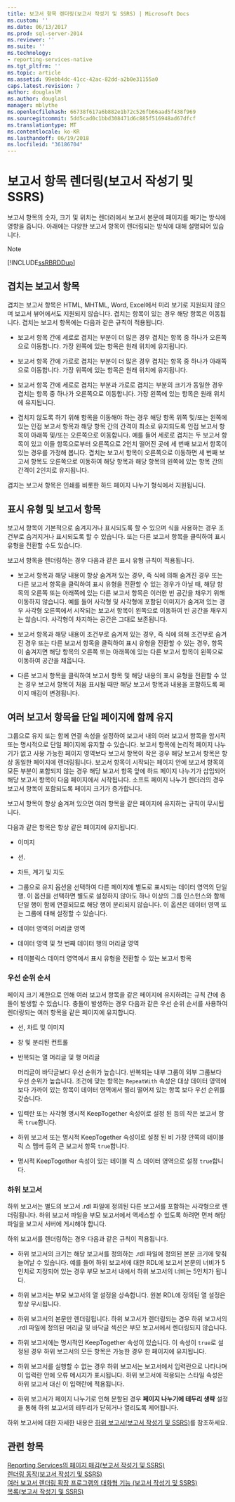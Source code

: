 ```yaml
---
title: 보고서 항목 렌더링(보고서 작성기 및 SSRS) | Microsoft Docs
ms.custom: ''
ms.date: 06/13/2017
ms.prod: sql-server-2014
ms.reviewer: ''
ms.suite: ''
ms.technology:
- reporting-services-native
ms.tgt_pltfrm: ''
ms.topic: article
ms.assetid: 99ebb4dc-41cc-42ac-82dd-a2b0e31155a0
caps.latest.revision: 7
author: douglaslM
ms.author: douglasl
manager: mblythe
ms.openlocfilehash: 66738f617a6b882e1b72c526fb66aad5f438f969
ms.sourcegitcommit: 5dd5cad0c1bbd308471d6c885f516948ad67dfcf
ms.translationtype: MT
ms.contentlocale: ko-KR
ms.lasthandoff: 06/19/2018
ms.locfileid: "36186704"
---
```

# <a name="rendering-report-items-report-builder-and-ssrs"></a>보고서 항목 렌더링(보고서 작성기 및 SSRS)
  보고서 항목의 숫자, 크기 및 위치는 렌더러에서 보고서 본문에 페이지를 매기는 방식에 영향을 줍니다. 아래에는 다양한 보고서 항목이 렌더링되는 방식에 대해 설명되어 있습니다.  
  
> [!NOTE]  
>  [!INCLUDE[ssRBRDDup](../../includes/ssrbrddup-md.md)]  
  
## <a name="overlapping-report-items"></a>겹치는 보고서 항목  
 겹치는 보고서 항목은 HTML, MHTML, Word, Excel에서 미리 보기로 지원되지 않으며 보고서 뷰어에서도 지원되지 않습니다. 겹치는 항목이 있는 경우 해당 항목은 이동됩니다. 겹치는 보고서 항목에는 다음과 같은 규칙이 적용됩니다.  
  
-   보고서 항목 간에 세로로 겹치는 부분이 더 많은 경우 겹치는 항목 중 하나가 오른쪽으로 이동합니다. 가장 왼쪽에 있는 항목은 원래 위치에 유지됩니다.  
  
-   보고서 항목 간에 가로로 겹치는 부분이 더 많은 경우 겹치는 항목 중 하나가 아래쪽으로 이동합니다. 가장 위쪽에 있는 항목은 원래 위치에 유지됩니다.  
  
-   보고서 항목 간에 세로로 겹치는 부분과 가로로 겹치는 부분의 크기가 동일한 경우 겹치는 항목 중 하나가 오른쪽으로 이동합니다. 가장 왼쪽에 있는 항목은 원래 위치에 유지됩니다.  
  
-   겹치지 않도록 하기 위해 항목을 이동해야 하는 경우 해당 항목 위쪽 및/또는 왼쪽에 있는 인접 보고서 항목과 해당 항목 간의 간격이 최소로 유지되도록 인접 보고서 항목이 아래쪽 및/또는 오른쪽으로 이동합니다. 예를 들어 세로로 겹치는 두 보고서 항목이 있고 이들 항목으로부터 오른쪽으로 2인치 떨어진 곳에 세 번째 보고서 항목이 있는 경우를 가정해 봅니다. 겹치는 보고서 항목이 오른쪽으로 이동하면 세 번째 보고서 항목도 오른쪽으로 이동하여 해당 항목과 해당 항목의 왼쪽에 있는 항목 간의 간격이 2인치로 유지됩니다.  
  
 겹치는 보고서 항목은 인쇄를 비롯한 하드 페이지 나누기 형식에서 지원됩니다.  
  
## <a name="visibility-and-report-items"></a>표시 유형 및 보고서 항목  
 보고서 항목이 기본적으로 숨겨지거나 표시되도록 할 수 있으며 식을 사용하는 경우 조건부로 숨겨지거나 표시되도록 할 수 있습니다. 또는 다른 보고서 항목을 클릭하여 표시 유형을 전환할 수도 있습니다.  
  
 보고서 항목을 렌더링하는 경우 다음과 같은 표시 유형 규칙이 적용됩니다.  
  
-   보고서 항목과 해당 내용이 항상  숨겨져 있는 경우, 즉 식에 의해 숨겨진 경우 또는 다른 보고서 항목을 클릭하여 표시 유형을 전환할 수 있는 경우가 아닐 때, 해당 항목의 오른쪽 또는 아래쪽에 있는 다른 보고서 항목은 이러한 빈 공간을 채우기 위해 이동하지 않습니다. 예를 들어 사각형 및 사각형에 포함된 이미지가 숨겨져 있는 경우 사각형 오른쪽에서 시작되는 보고서 항목이 왼쪽으로 이동하여 빈 공간을 채우지는 않습니다. 사각형이 차지하는 공간은 그대로 보존됩니다.  
  
-   보고서 항목과 해당 내용이 조건부로 숨겨져 있는 경우, 즉 식에 의해 조건부로 숨겨진 경우 또는 다른 보고서 항목을 클릭하여 표시 유형을 전환할 수 있는 경우, 항목이 숨겨지면 해당 항목의 오른쪽 또는 아래쪽에 있는 다른 보고서 항목이 왼쪽으로 이동하여 공간을 채웁니다.  
  
-   다른 보고서 항목을 클릭하여 보고서 항목 및 해당 내용의 표시 유형을 전환할 수 있는 경우 보고서 항목이 처음 표시될 때만 해당 보고서 항목과 내용을 포함하도록 페이지 매김이 변경됩니다.  
  
## <a name="keeping-report-items-together-on-a-single-page"></a>여러 보고서 항목을 단일 페이지에 함께 유지  
 그룹으로 유지 또는 함께 연결 속성을 설정하여 보고서 내의 여러 보고서 항목을 암시적 또는 명시적으로 단일 페이지에 유지할 수 있습니다. 보고서 항목에 논리적 페이지 나누기가 없고 사용 가능한 페이지 영역보다 보고서 항목이 작은 경우 해당 보고서 항목은 항상 동일한 페이지에 렌더링됩니다. 보고서 항목이 시작되는 페이지 안에 보고서 항목의 모든 부분이 포함되지 않는 경우 해당 보고서 항목 앞에 하드 페이지 나누기가 삽입되어 해당 보고서 항목이 다음 페이지에서 시작됩니다. 소프트 페이지 나누기 렌더러의 경우 보고서 항목이 포함되도록 페이지 크기가 증가합니다.  
  
 보고서 항목이 항상 숨겨져 있으면 여러 항목을 같은 페이지에 유지하는 규칙이 무시됩니다.  
  
 다음과 같은 항목은 항상 같은 페이지에 유지됩니다.  
  
-   이미지  
  
-   선.  
  
-   차트, 계기 및 지도  
  
-   그룹으로 유지 옵션을 선택하여 다른 페이지에 별도로 표시되는 데이터 영역의 단일 행. 이 옵션을 선택하면 별도로 설정하지 않아도 하나 이상의 그룹 인스턴스와 함께 단일 행이 함께 연결되므로 해당 행이 분리되지 않습니다. 이 옵션은 데이터 영역 또는 그룹에 대해 설정할 수 있습니다.  
  
-   데이터 영역의 머리글 영역  
  
-   데이터 영역 및 첫 번째 데이터 행의 머리글 영역  
  
-   테이블릭스 데이터 영역에서 표시 유형을 전환할 수 있는 보고서 항목  
  
### <a name="priority-order"></a>우선 순위 순서  
 페이지 크기 제한으로 인해 여러 보고서 항목을 같은 페이지에 유지하려는 규칙 간에 충돌이 발생할 수 있습니다. 충돌이 발생하는 경우 다음과 같은 우선 순위 순서를 사용하여 렌더링되는 여러 항목을 같은 페이지에 유지합니다.  
  
-   선, 차트 및 이미지  
  
-   창 및 분리된 컨트롤  
  
-   반복되는 열 머리글 및 행 머리글  
  
     머리글이 바닥글보다 우선 순위가 높습니다. 반복되는 내부 그룹이 외부 그룹보다 우선 순위가 높습니다. 조건에 맞는 항목는 `RepeatWith` 속성은 대상 데이터 영역에 보다 가까이 있는 항목이 데이터 영역에서 멀리 떨어져 있는 항목 보다 우선 순위를 갖습니다.  
  
-   입력란 또는 사각형 명시적 KeepTogether 속성이로 설정 된 등의 작은 보고서 항목 `true`합니다.  
  
-   하위 보고서 또는 명시적 KeepTogether 속성이로 설정 된 비 가장 안쪽의 테이블 릭 스 멤버 등의 큰 보고서 항목 `true`합니다.  
  
-   명시적 KeepTogether 속성이 있는 테이블 릭 스 데이터 영역으로 설정 `true`합니다.  
  
### <a name="subreports"></a>하위 보고서  
 하위 보고서는 별도의 보고서 .rdl 파일에 정의된 다른 보고서를 포함하는 사각형으로 렌더링됩니다. 하위 보고서 파일을 부모 보고서에서 액세스할 수 있도록 하려면 먼저 해당 파일을 보고서 서버에 게시해야 합니다.  
  
 하위 보고서를 렌더링하는 경우 다음과 같은 규칙이 적용됩니다.  
  
-   하위 보고서의 크기는 해당 보고서를 정의하는 .rdl 파일에 정의된 본문 크기에 맞춰 늘어날 수 있습니다. 예를 들어 하위 보고서에 대한 RDL에 보고서 본문의 너비가 5인치로 지정되어 있는 경우 부모 보고서 내에서 하위 보고서의 너비는 5인치가 됩니다.  
  
-   하위 보고서는 부모 보고서의 열 설정을 상속합니다. 원본 RDL에 정의된 열 설정은 항상 무시됩니다.  
  
-   하위 보고서의 본문만 렌더링됩니다. 하위 보고서가 렌더링되는 경우 하위 보고서의 .rdl 파일에 정의된 머리글 및 바닥글 섹션은 부모 보고서에서 렌더링되지 않습니다.  
  
-   하위 보고서에는 명시적인 KeepTogether 속성이 있습니다. 이 속성이 `true`로 설정된 경우 하위 보고서의 모든 항목은 가능한 경우 한 페이지에 유지됩니다.  
  
-   하위 보고서를 실행할 수 없는 경우 하위 보고서는 보고서에서 입력란으로 나타나며 이 입력란 안에 오류 메시지가 표시됩니다. 하위 보고서에 적용되는 스타일 속성은 하위 보고서 대신 이 입력란에 적용됩니다.  
  
-   하위 보고서가 페이지 나누기로 인해 분할된 경우 **페이지 나누기에 테두리 생략** 설정을 통해 하위 보고서의 테두리가 닫히거나 열리도록 제어됩니다.  
  
 하위 보고서에 대한 자세한 내용은 [하위 보고서&#40;보고서 작성기 및 SSRS&#41;](subreports-report-builder-and-ssrs.md)를 참조하세요.  
  
## <a name="see-also"></a>관련 항목  
 [Reporting Services의 페이지 매김&#40;보고서 작성기 및 SSRS&#41;](pagination-in-reporting-services-report-builder-and-ssrs.md)   
 [렌더링 동작&#40;보고서 작성기 및 SSRS&#41;](rendering-behaviors-report-builder-and-ssrs.md)   
 [여러 보고서 렌더링 확장 프로그램의 대화형 기능 &#40;보고서 작성기 및 SSRS&#41;](../report-builder/interactive-functionality-different-report-rendering-extensions.md)   
 [목록&#40;보고서 작성기 및 SSRS&#41;](tables-matrices-and-lists-report-builder-and-ssrs.md)  
  
  